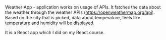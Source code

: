 Weather App - application works on usage of APIs. It fatches the data about the weather through the weather APIs (https://openweathermap.org/api). Based on the city that is picked, data about temperature, feels like temperature and humidity will be displayed.

It is a React app which I did on my React course.

